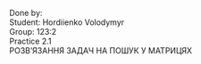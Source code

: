 Done by:  
Student: Hordiienko Volodymyr  
Group: 123:2  
Practice 2.1  
РОЗВ’ЯЗАННЯ ЗАДАЧ НА ПОШУК У МАТРИЦЯХ
